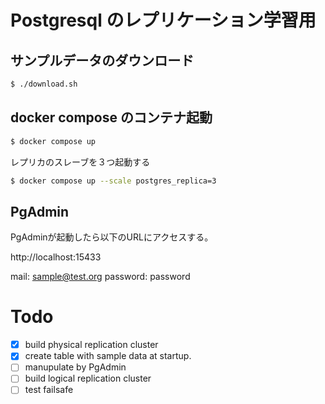 Postgresql のレプリケーション学習用
=====================================

## サンプルデータのダウンロード

```bash
$ ./download.sh
```

## docker compose のコンテナ起動

```bash
$ docker compose up
```

レプリカのスレーブを３つ起動する

```bash
$ docker compose up --scale postgres_replica=3
```

## PgAdmin

PgAdminが起動したら以下のURLにアクセスする。

http://localhost:15433

mail: sample@test.org  password: password

# Todo

- [x] build physical replication cluster
- [x] create table with sample data at startup.
- [ ] manupulate by PgAdmin
- [ ] build logical replication cluster
- [ ] test failsafe